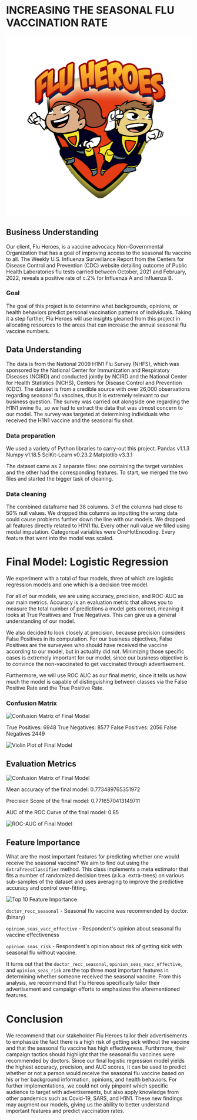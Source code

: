 # INCREASING THE SEASONAL FLU VACCINATION RATE

![alt text](data/Flu-Heroes.png)


## Business Understanding

Our client, Flu Heroes, is a vaccine advocacy Non-Governmental Organization that has a goal of improving access to the seasonal flu vaccine to all. The Weekly U.S. Influenza Surveillance Report from the Centers for Disease Control and Prevention (CDC) website detailing outcome of Public Health Laboratories flu tests carried between October, 2021 and February, 2022, reveals a positive rate of c.2% for Influenza A and Influenza B. 

### Goal

The goal of this project is to determine what backgrounds, opinions, or health behaviors predict personal vaccination patterns of individuals. Taking it a step further, Flu Heroes will use insights gleaned from this project in allocating resources to the areas that can increase the annual seasonal flu vaccine numbers. 

## Data Understanding

The data is from the National 2009 H1N1 Flu Survey (NHFS), which was sponsored by the National Center for Immunization and Respiratory Diseases (NCIRD) and conducted jointly by NCIRD and the National Center for Health Statistics (NCHS), Centers for Disease Control and Prevention (CDC). The dataset is from a credible source with over 26,000 observations regarding seasonal flu vaccines, thus it is extremely relevant to our business question. The survey was carried out alongside one regarding the H1N1 swine flu, so we had to extract the data that was utmost concern to our model. The survey was targeted at determining individuals who received the H1N1 vaccine and the seasonal flu shot.

### Data preparation

We used a variety of Python libraries to carry-out this project. 
Pandas  v1.1.3
Numpy   v1.18.5
SciKit-Learn  v0.23.2
Matplotlib v3.3.1

The dataset came as 2 separate files: one containing the target variables and the other had the corresponding features. To start, we merged the two files and started the bigger task of cleaning. 

### Data cleaning
The combined dataframe had  38 columns. 3 of the columns had close to 50% null values. We dropped this columns as inputting the wrong data could cause problems further down the line with our models. We dropped all features directly related to H1N1 flu. Every other null value we filled using modal imputation. Categorical variables were OneHotEncoding. Every feature that went into the model was scaled.



# Final Model: Logistic Regression
We experiment with a total of four models, three of which are logistic regression models and one which is a decision tree model. 

For all of our models, we are using accuracy, precision, and ROC-AUC as our main metrics. Accuracy is an evaluation metric that allows you to measure the total number of predictions a model gets correct, meaning it looks at True Positives and True Negatives. This can give us a general understanding of our model.

We also decided to look closely at precision, because precision considers False Positives in its computation. For our business objectives, False Positives are the surveyees who should have received the vaccine according to our model, but in actuality did not. Minimizing those specific cases is extremely important for our model, since our business objective is to convince the non-vaccinated to get vaccinated through advertisement.

Furthermore, we will use ROC AUC as our final metric, since it tells us how much the model is capable of distinguishing between classes via the False Positive Rate and the True Positive Rate.

### Confusion Matrix
![Confusion Matrix of Final Model]('photos/confusion_finalmodel.png')

True Positives: 6948
True Negatives: 8577
False Positives: 2056
False Negatives 2449

![Violin Plot of Final Model]('photos/violinplot_finalmodel.png')

## Evaluation Metrics
![Confusion Matrix of Final Model]('photos/evalmetrics_finalmodel.png')

Mean accuracy of the final model: 0.773489765351972

Precision Score of the final model: 0.7716570413149711

AUC of the ROC Curve of the final model: 0.85

![ROC-AUC of Final Model]('photos/ROCAUC_finalmodel.png')

## Feature Importance
What are the most important features for predicting whether one would receive the seasonal vaccine? We aim to find out using the `ExtraTreesClassifier` method. This class implements a meta estimator that fits a number of randomized decision trees (a.k.a. extra-trees) on various sub-samples of the dataset and uses averaging to improve the predictive accuracy and control over-fitting.

![Top 10 Feature Importance]('photos/top10feature.png')

`doctor_recc_seasonal` - Seasonal flu vaccine was recommended by doctor. (binary)

`opinion_seas_vacc_effective` - Respondent's opinion about seasonal flu vaccine effectiveness

`opinion_seas_risk` - Respondent's opinion about risk of getting sick with seasonal flu without vaccine.

It turns out that the `doctor_recc_seasonal`, `opinion_seas_vacc_effective`, and `opinion_seas_risk` are the top three most important features in determining whether someone received the seasonal vaccine. From this analysis, we recommend that Flu Hereos specifically tailor their advertisement and campaign efforts to emphasizes the aforementioned features. 


# Conclusion

We recommend that our stakeholder Flu Heroes tailor their advertisements to emphasize the fact there is a high risk of getting sick without the vaccine and that the seasonal flu vaccine has high effectiveness. Furthrmore, their campaign tactics should highlight that the seasonal flu vaccines were recommended by doctors. Since our final logistic regression model yields the highest accuracy, precision, and AUC scores, it can be used to predict whether or not a person would receive the seasonal flu vaccine based on his or her background information, opinions, and health behaviors. For further implementations, we could not only pinpoint which specific audience to target with advertisements, but also apply knowledge from other pandemics such as Covid-19, SARS, and H1N1. These new findings may augment our models, giving us the ability to better understand important features and predict vaccination rates.